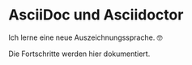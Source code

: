 # AsciiDoc und Asciidoctor

Ich lerne eine neue Auszeichnungssprache. 🤓

Die Fortschritte werden hier dokumentiert.
